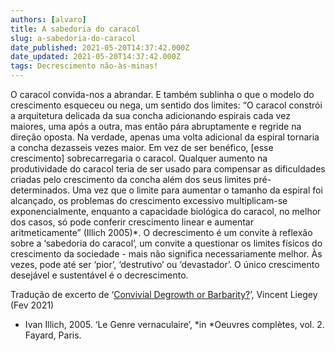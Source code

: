 ```yaml
---
authors: [alvaro]
title: A sabedoria do caracol
slug: a-sabedoria-do-caracol
date_published: 2021-05-20T14:37:42.000Z
date_updated: 2021-05-20T14:37:42.000Z
tags: Decrescimento não-às-minas!
---
```

O caracol convida-nos a abrandar. E também sublinha o que o modelo do crescimento esqueceu ou nega, um sentido dos limites: “O caracol constrói a arquitetura delicada da sua concha adicionando espirais cada vez maiores, uma após a outra, mas então pára abruptamente e regride na direção oposta. Na verdade, apenas uma volta adicional da espiral tornaria a concha dezasseis vezes maior. Em vez de ser benéfico, [esse crescimento] sobrecarregaria o caracol. Qualquer aumento na produtividade do caracol teria de ser usado para compensar as dificuldades criadas pelo crescimento da concha além dos seus limites pré-determinados. Uma vez que o limite para aumentar o tamanho da espiral foi alcançado, os problemas do crescimento excessivo multiplicam-se exponencialmente, enquanto a capacidade biológica do caracol, no melhor dos casos, só pode conferir crescimento linear e aumentar aritmeticamente” (Illich 2005)*. O decrescimento é um convite à reflexão sobre a ‘sabedoria do caracol’, um convite a questionar os limites físicos do crescimento da sociedade - mais não significa necessariamente melhor. Às vezes, pode até ser ‘pior’, ‘destrutivo’ ou ‘devastador’. O único crescimento desejável e sustentável é o decrescimento.

Tradução de excerto de ‘[Convivial Degrowth or Barbarity?](https://www.internationaleonline.org/research/politics_of_life_and_death/156_convivial_degrowth_or_barbarity/)’, Vincent Liegey (Fev 2021) 

* Ivan Illich, 2005. ‘Le Genre vernaculaire’, *in *Oeuvres complètes, vol. 2. Fayard, Paris.
